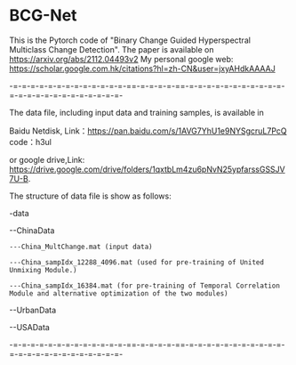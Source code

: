 # BCG-Net
This is the Pytorch code of "Binary Change Guided Hyperspectral Multiclass Change Detection".
The paper is available on https://arxiv.org/abs/2112.04493v2
My personal google web: https://scholar.google.com.hk/citations?hl=zh-CN&user=jxyAHdkAAAAJ

-=-=-=-=-=-=-=-=-=-=-=-=-=-==-=-=-=-=-==-=-=-=-=-=-=-=-=-=-=-=-=-=-=-=-=-=-=-=-=-=-=-=-=- 

The data file, including input data and training samples, is available in 

Baidu Netdisk, Link：https://pan.baidu.com/s/1AVG7YhU1e9NYSgcruL7PcQ 
code：h3ul

or google drive,Link: https://drive.google.com/drive/folders/1qxtbLm4zu6pNvN25ypfarssGSSJV7U-B.

The structure of data file is show as follows:

-data

  --ChinaData
  
    ---China_MultChange.mat (input data)
    
    ---China_sampIdx_12288_4096.mat (used for pre-training of United Unmixing Module.)
    
    ---China_sampIdx_16384.mat (for pre-training of Temporal Correlation Module and alternative optimization of the two modules)
    
  --UrbanData
  
  --USAData
  
  -=-=-=-=-=-=-=-=-=-=-=-=-=-==-=-=-=-=-==-=-=-=-=-=-=-=-=-=-=-=-=-=-=-=-=-=-=-=-=-=-=-=-=-

  [Usage]: maincode.py
  
  
